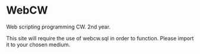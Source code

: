 # WebCW
Web scripting programming CW. 2nd year.

This site will require the use of webcw.sql in order to function. Please import it to your chosen medium.
